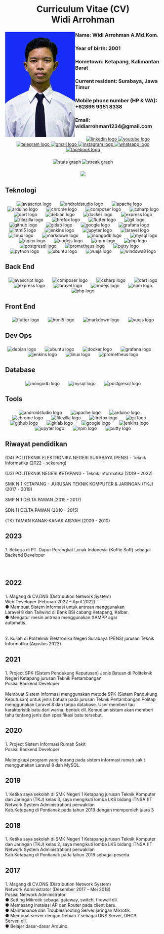 <h1 align="center">Curriculum Vitae (CV)<br>Widi Arrohman</h1>

###

<img align="left" height="340" src="https://raw.githubusercontent.com/widiarrohman1234/widiarrohman1234/main/profile-img.jpg"  />

###

<h3 align="left">Name: Widi Arrohman A.Md.Kom.</h3>

###

<h3 align="left">Year of birth: 2001</h3>

###

<h3 align="left">Hometown: Ketapang, Kalimantan Barat</h3>

###

<h3 align="left">Current resident: Surabaya, Jawa Timur</h3>

###

<h3 align="left">Mobile phone number (HP & WA): +62896 9351 8338</h3>

###

<h3 align="left">Email: widiarrohman1234@gmail.com</h3>

###

<div align="center">
  <a href="https://www.linkedin.com/in/widi-arrohman-0b292b208/" target="_blank">
    <img src="https://raw.githubusercontent.com/maurodesouza/profile-readme-generator/master/src/assets/icons/social/linkedin/default.svg" width="52" height="40" alt="linkedin logo"  />
  </a>
  <a href="https://www.youtube.com/channel/UCzjnJD5c5siVp2Jh4zvMefw" target="_blank">
    <img src="https://raw.githubusercontent.com/maurodesouza/profile-readme-generator/master/src/assets/icons/social/youtube/default.svg" width="52" height="40" alt="youtube logo"  />
  </a>
  <a href="https://t.me/widi_arrohman" target="_blank">
    <img src="https://raw.githubusercontent.com/maurodesouza/profile-readme-generator/master/src/assets/icons/social/telegram/default.svg" width="52" height="40" alt="telegram logo"  />
  </a>
  <a href="widiarrohman1234@gmail.com" target="_blank">
    <img src="https://raw.githubusercontent.com/maurodesouza/profile-readme-generator/master/src/assets/icons/social/gmail/default.svg" width="52" height="40" alt="gmail logo"  />
  </a>
  <a href="https://www.instagram.com/widi_arrohman991/" target="_blank">
    <img src="https://raw.githubusercontent.com/maurodesouza/profile-readme-generator/master/src/assets/icons/social/instagram/default.svg" width="52" height="40" alt="instagram logo"  />
  </a>
  <a href="https://api.whatsapp.com/send/?phone=%2B6289693518338&text&type=phone_number&app_absent=0" target="_blank">
    <img src="https://raw.githubusercontent.com/maurodesouza/profile-readme-generator/master/src/assets/icons/social/whatsapp/default.svg" width="52" height="40" alt="whatsapp logo"  />
  </a>
  <a href="https://www.facebook.com/profile.php?id=100028091940045" target="_blank">
    <img src="https://raw.githubusercontent.com/maurodesouza/profile-readme-generator/master/src/assets/icons/social/facebook/default.svg" width="52" height="40" alt="facebook logo"  />
  </a>
</div>

###

<div align="center">
  <img src="https://github-readme-stats.vercel.app/api?username=widiarrohman1234&hide_title=false&hide_rank=false&show_icons=true&include_all_commits=true&count_private=true&disable_animations=false&theme=dracula&locale=en&hide_border=false&order=1" height="150" alt="stats graph"  />
  <img src="https://streak-stats.demolab.com?user=widiarrohman1234&locale=en&mode=daily&theme=dracula&hide_border=false&border_radius=5&order=3" height="150" alt="streak graph"  />
</div>

###

<div align="center">
  <img src="https://profile-counter.glitch.me/widiarrohman1234/count.svg?"  />
</div>

###

<h2 align="left">Teknologi</h2>

###

<div align="center">
  <img src="https://cdn.jsdelivr.net/gh/devicons/devicon/icons/javascript/javascript-original.svg" height="35" alt="javascript logo"  />
  <img width="20" />
  <img src="https://cdn.jsdelivr.net/gh/devicons/devicon/icons/androidstudio/androidstudio-original.svg" height="35" alt="androidstudio logo"  />
  <img width="20" />
  <img src="https://cdn.jsdelivr.net/gh/devicons/devicon/icons/apache/apache-original.svg" height="35" alt="apache logo"  />
  <img width="20" />
  <img src="https://cdn.jsdelivr.net/gh/devicons/devicon/icons/arduino/arduino-original.svg" height="35" alt="arduino logo"  />
  <img width="20" />
  <img src="https://cdn.jsdelivr.net/gh/devicons/devicon/icons/chrome/chrome-original.svg" height="35" alt="chrome logo"  />
  <img width="20" />
  <img src="https://cdn.jsdelivr.net/gh/devicons/devicon/icons/composer/composer-original.svg" height="35" alt="composer logo"  />
  <img width="20" />
  <img src="https://cdn.jsdelivr.net/gh/devicons/devicon/icons/csharp/csharp-original.svg" height="35" alt="csharp logo"  />
  <img width="20" />
  <img src="https://cdn.jsdelivr.net/gh/devicons/devicon/icons/dart/dart-original.svg" height="35" alt="dart logo"  />
  <img width="20" />
  <img src="https://cdn.jsdelivr.net/gh/devicons/devicon/icons/debian/debian-original.svg" height="35" alt="debian logo"  />
  <img width="20" />
  <img src="https://cdn.jsdelivr.net/gh/devicons/devicon/icons/docker/docker-original.svg" height="35" alt="docker logo"  />
  <img width="20" />
  <img src="https://cdn.jsdelivr.net/gh/devicons/devicon/icons/express/express-original.svg" height="35" alt="express logo"  />
  <img width="20" />
  <img src="https://cdn.jsdelivr.net/gh/devicons/devicon/icons/filezilla/filezilla-plain.svg" height="35" alt="filezilla logo"  />
  <img width="20" />
  <img src="https://cdn.jsdelivr.net/gh/devicons/devicon/icons/firefox/firefox-original.svg" height="35" alt="firefox logo"  />
  <img width="20" />
  <img src="https://cdn.jsdelivr.net/gh/devicons/devicon/icons/flutter/flutter-original.svg" height="35" alt="flutter logo"  />
  <img width="20" />
  <img src="https://cdn.jsdelivr.net/gh/devicons/devicon/icons/git/git-original.svg" height="35" alt="git logo"  />
  <img width="20" />
  <img src="https://cdn.jsdelivr.net/gh/devicons/devicon/icons/github/github-original.svg" height="35" alt="github logo"  />
  <img width="20" />
  <img src="https://cdn.jsdelivr.net/gh/devicons/devicon/icons/gitlab/gitlab-original.svg" height="35" alt="gitlab logo"  />
  <img width="20" />
  <img src="https://cdn.jsdelivr.net/gh/devicons/devicon/icons/google/google-original.svg" height="35" alt="google logo"  />
  <img width="20" />
  <img src="https://cdn.jsdelivr.net/gh/devicons/devicon/icons/grafana/grafana-original.svg" height="35" alt="grafana logo"  />
  <img width="20" />
  <img src="https://cdn.jsdelivr.net/gh/devicons/devicon/icons/html5/html5-original.svg" height="35" alt="html5 logo"  />
  <img width="20" />
  <img src="https://cdn.jsdelivr.net/gh/devicons/devicon/icons/jenkins/jenkins-line.svg" height="35" alt="jenkins logo"  />
  <img width="20" />
  <img src="https://cdn.jsdelivr.net/gh/devicons/devicon/icons/jupyter/jupyter-original.svg" height="35" alt="jupyter logo"  />
  <img width="20" />
  <img src="https://cdn.jsdelivr.net/gh/devicons/devicon/icons/laravel/laravel-plain.svg" height="35" alt="laravel logo"  />
  <img width="20" />
  <img src="https://cdn.jsdelivr.net/gh/devicons/devicon/icons/linux/linux-original.svg" height="35" alt="linux logo"  />
  <img width="20" />
  <img src="https://cdn.jsdelivr.net/gh/devicons/devicon/icons/markdown/markdown-original.svg" height="35" alt="markdown logo"  />
  <img width="20" />
  <img src="https://cdn.jsdelivr.net/gh/devicons/devicon/icons/mongodb/mongodb-original.svg" height="35" alt="mongodb logo"  />
  <img width="20" />
  <img src="https://cdn.jsdelivr.net/gh/devicons/devicon/icons/mysql/mysql-original.svg" height="35" alt="mysql logo"  />
  <img width="20" />
  <img src="https://cdn.jsdelivr.net/gh/devicons/devicon/icons/nginx/nginx-original.svg" height="35" alt="nginx logo"  />
  <img width="20" />
  <img src="https://cdn.jsdelivr.net/gh/devicons/devicon/icons/nodejs/nodejs-original.svg" height="35" alt="nodejs logo"  />
  <img width="20" />
  <img src="https://cdn.jsdelivr.net/gh/devicons/devicon/icons/npm/npm-original-wordmark.svg" height="35" alt="npm logo"  />
  <img width="20" />
  <img src="https://cdn.jsdelivr.net/gh/devicons/devicon/icons/php/php-original.svg" height="35" alt="php logo"  />
  <img width="20" />
  <img src="https://cdn.jsdelivr.net/gh/devicons/devicon/icons/postgresql/postgresql-original.svg" height="35" alt="postgresql logo"  />
  <img width="20" />
  <img src="https://cdn.jsdelivr.net/gh/devicons/devicon/icons/prometheus/prometheus-original.svg" height="35" alt="prometheus logo"  />
  <img width="20" />
  <img src="https://cdn.jsdelivr.net/gh/devicons/devicon/icons/putty/putty-original.svg" height="35" alt="putty logo"  />
  <img width="20" />
  <img src="https://cdn.jsdelivr.net/gh/devicons/devicon/icons/python/python-original.svg" height="35" alt="python logo"  />
  <img width="20" />
  <img src="https://cdn.jsdelivr.net/gh/devicons/devicon/icons/ubuntu/ubuntu-plain.svg" height="35" alt="ubuntu logo"  />
  <img width="20" />
  <img src="https://cdn.jsdelivr.net/gh/devicons/devicon/icons/vuejs/vuejs-original.svg" height="35" alt="vuejs logo"  />
  <img width="20" />
  <img src="https://cdn.jsdelivr.net/gh/devicons/devicon/icons/windows8/windows8-original.svg" height="35" alt="windows8 logo"  />
</div>

###

<h2 align="left">Back End</h2>

###

<div align="center">
  <img src="https://cdn.jsdelivr.net/gh/devicons/devicon/icons/javascript/javascript-original.svg" height="35" alt="javascript logo"  />
  <img width="20" />
  <img src="https://cdn.jsdelivr.net/gh/devicons/devicon/icons/composer/composer-original.svg" height="35" alt="composer logo"  />
  <img width="20" />
  <img src="https://cdn.jsdelivr.net/gh/devicons/devicon/icons/csharp/csharp-original.svg" height="35" alt="csharp logo"  />
  <img width="20" />
  <img src="https://cdn.jsdelivr.net/gh/devicons/devicon/icons/dart/dart-original.svg" height="35" alt="dart logo"  />
  <img width="20" />
  <img src="https://cdn.jsdelivr.net/gh/devicons/devicon/icons/express/express-original.svg" height="35" alt="express logo"  />
  <img width="20" />
  <img src="https://cdn.jsdelivr.net/gh/devicons/devicon/icons/laravel/laravel-plain.svg" height="35" alt="laravel logo"  />
  <img width="20" />
  <img src="https://cdn.jsdelivr.net/gh/devicons/devicon/icons/nodejs/nodejs-original.svg" height="35" alt="nodejs logo"  />
  <img width="20" />
  <img src="https://cdn.jsdelivr.net/gh/devicons/devicon/icons/npm/npm-original-wordmark.svg" height="35" alt="npm logo"  />
  <img width="20" />
  <img src="https://cdn.jsdelivr.net/gh/devicons/devicon/icons/php/php-original.svg" height="35" alt="php logo"  />
</div>

###

<h2 align="left">Front End</h2>

###

<div align="center">
  <img src="https://cdn.jsdelivr.net/gh/devicons/devicon/icons/flutter/flutter-original.svg" height="35" alt="flutter logo"  />
  <img width="20" />
  <img src="https://cdn.jsdelivr.net/gh/devicons/devicon/icons/html5/html5-original.svg" height="35" alt="html5 logo"  />
  <img width="20" />
  <img src="https://cdn.jsdelivr.net/gh/devicons/devicon/icons/markdown/markdown-original.svg" height="35" alt="markdown logo"  />
  <img width="20" />
  <img src="https://cdn.jsdelivr.net/gh/devicons/devicon/icons/vuejs/vuejs-original.svg" height="35" alt="vuejs logo"  />
</div>

###

<h2 align="left">Dev Ops</h2>

###

<div align="center">
  <img src="https://cdn.jsdelivr.net/gh/devicons/devicon/icons/debian/debian-original.svg" height="35" alt="debian logo"  />
  <img width="20" />
  <img src="https://cdn.jsdelivr.net/gh/devicons/devicon/icons/ubuntu/ubuntu-plain.svg" height="35" alt="ubuntu logo"  />
  <img width="20" />
  <img src="https://cdn.jsdelivr.net/gh/devicons/devicon/icons/docker/docker-original.svg" height="35" alt="docker logo"  />
  <img width="20" />
  <img src="https://cdn.jsdelivr.net/gh/devicons/devicon/icons/grafana/grafana-original.svg" height="35" alt="grafana logo"  />
  <img width="20" />
  <img src="https://cdn.jsdelivr.net/gh/devicons/devicon/icons/jenkins/jenkins-line.svg" height="35" alt="jenkins logo"  />
  <img width="20" />
  <img src="https://cdn.jsdelivr.net/gh/devicons/devicon/icons/linux/linux-original.svg" height="35" alt="linux logo"  />
  <img width="20" />
  <img src="https://cdn.jsdelivr.net/gh/devicons/devicon/icons/prometheus/prometheus-original.svg" height="35" alt="prometheus logo"  />
</div>

###

<h2 align="left">Database</h2>

###

<div align="center">
  <img src="https://cdn.jsdelivr.net/gh/devicons/devicon/icons/mongodb/mongodb-original.svg" height="35" alt="mongodb logo"  />
  <img width="20" />
  <img src="https://cdn.jsdelivr.net/gh/devicons/devicon/icons/mysql/mysql-original.svg" height="35" alt="mysql logo"  />
  <img width="20" />
  <img src="https://cdn.jsdelivr.net/gh/devicons/devicon/icons/postgresql/postgresql-original.svg" height="35" alt="postgresql logo"  />
</div>

###

<h2 align="left">Tools</h2>

###

<div align="center">
  <img src="https://cdn.jsdelivr.net/gh/devicons/devicon/icons/androidstudio/androidstudio-original.svg" height="35" alt="androidstudio logo"  />
  <img width="20" />
  <img src="https://cdn.jsdelivr.net/gh/devicons/devicon/icons/apache/apache-original.svg" height="35" alt="apache logo"  />
  <img width="20" />
  <img src="https://cdn.jsdelivr.net/gh/devicons/devicon/icons/arduino/arduino-original.svg" height="35" alt="arduino logo"  />
  <img width="20" />
  <img src="https://cdn.jsdelivr.net/gh/devicons/devicon/icons/chrome/chrome-original.svg" height="35" alt="chrome logo"  />
  <img width="20" />
  <img src="https://cdn.jsdelivr.net/gh/devicons/devicon/icons/filezilla/filezilla-plain.svg" height="35" alt="filezilla logo"  />
  <img width="20" />
  <img src="https://cdn.jsdelivr.net/gh/devicons/devicon/icons/firefox/firefox-original.svg" height="35" alt="firefox logo"  />
  <img width="20" />
  <img src="https://cdn.jsdelivr.net/gh/devicons/devicon/icons/git/git-original.svg" height="35" alt="git logo"  />
  <img width="20" />
  <img src="https://cdn.jsdelivr.net/gh/devicons/devicon/icons/github/github-original.svg" height="35" alt="github logo"  />
  <img width="20" />
  <img src="https://cdn.jsdelivr.net/gh/devicons/devicon/icons/gitlab/gitlab-original.svg" height="35" alt="gitlab logo"  />
  <img width="20" />
  <img src="https://cdn.jsdelivr.net/gh/devicons/devicon/icons/google/google-original.svg" height="35" alt="google logo"  />
  <img width="20" />
  <img src="https://cdn.jsdelivr.net/gh/devicons/devicon/icons/jenkins/jenkins-line.svg" height="35" alt="jenkins logo"  />
  <img width="20" />
  <img src="https://cdn.jsdelivr.net/gh/devicons/devicon/icons/jupyter/jupyter-original.svg" height="35" alt="jupyter logo"  />
  <img width="20" />
  <img src="https://cdn.jsdelivr.net/gh/devicons/devicon/icons/npm/npm-original-wordmark.svg" height="35" alt="npm logo"  />
  <img width="20" />
  <img src="https://cdn.jsdelivr.net/gh/devicons/devicon/icons/putty/putty-original.svg" height="35" alt="putty logo"  />
</div>

###

<h2 align="left">Riwayat pendidikan</h2>

###

<p align="left">(D4) POLITEKNIK ELEKTRONIKA NEGERI SURABAYA (PENS) - Teknik Informatika (2022 - sekarang)<br><br>(D3) POLITEKNIK NEGERI KETAPANG - Teknik Informatika (2019 - 2022)<br><br>SMK N 1 KETAPANG - JURUSAN TEKNIK KOMPUTER & JARINGAN (TKJ) (2017 - 2019)<br><br>SMP N 1 DELTA PAWAN (2015 - 2017)<br><br>SDN 11 DELTA PAWAN (2010 - 2015)<br><br>(TK) TAMAN KANAK-KANAK AISYAH (2009 - 2010)</p>

###

<h2 align="left">2023</h2>

###

<p align="left">1. Bekerja di PT. Dapur Perangkat Lunak Indonesia (Koffie Soft) sebagai Backend Developer</p>

###

<br clear="both">

<h2 align="left">2022</h2>

###

<p align="left">1. Magang di CV.DNS (Distribution Network System)<br>Web Developer (Februari 2022 – April 2022)<br>● Membuat Sistem Informasi untuk antrean menggunakan<br>Laravel 8 dan Tailwind di Bank BSI cabang Ketapang, Kalbar.<br>● Mengatur mesin antrean menggunakan XAMPP agar<br>automatis.<br><br><br>2. Kuliah di Politeknik Elektronika Negeri Surabaya (PENS) jurusan Teknik Informatika (Agustus 2022)</p>

###

<h2 align="left">2021</h2>

###

<p align="left">1. Project SPK (Sistem Pendukung Keputusan) Jenis Batuan di Politeknik Negeri Ketapang jurusan Teknik Pertambangan<br>Posisi: Backend Developer<br><br>Membuat Sistem Informasi menggunakan metode SPK (Sistem Pendukung Keputusan) untuk jenis batuan pada jurusan Teknik Pertambangan Politap menggunakan Laravel 8 dan tanpa database. User memberi tau karakteristik batu dari warna, bentuk dll. Kemudian sistam akan memberi tahu tentang jenis dan spesifikasi batu tersebut.</p>

###

<h2 align="left">2020</h2>

###

<p align="left">1. Project Sistem Informasi Rumah Sakit<br>Posisi: Backend Developer<br><br>Melengkapi program yang kurang pada sistem informasi rumah sakit menggunakan Laravel 8 dan MySQL.</p>

###

<h2 align="left">2019</h2>

###

<p align="left">1. Ketika saya sekolah di SMK Negeri 1 Ketapang jurusan Teknik Komputer dan Jaringan (TKJ) kelas 3, saya mengikuti lomba LKS bidang ITNSA (IT Network System Administration) perwakilan<br>Kab.Ketapang di Pontianak pada tahun 2019 dengan memperoleh juara 3</p>

###

<h2 align="left">2018</h2>

###

<p align="left">1. Ketika saya sekolah di SMK Negeri 1 Ketapang jurusan Teknik Komputer dan Jaringan (TKJ) kelas 2, saya mengikuti lomba LKS bidang ITNSA (IT Network System Administration) perwakilan<br>Kab.Ketapang di Pontianak pada tahun 2018 sebagai peserta</p>

###

<h2 align="left">2017</h2>

###

<p align="left">1. Magang di CV.DNS (Distribution Network System)<br>Network Administrator (Desember 2017 – Mei 2018)<br>Posisi: Network Administrator<br>● Setting Mikrotik sebagai gateway, switch, firewall dll.<br>● Memasang instalasi AP dan Router pada client baru.<br>● Maintenance dan Troubleshooting Server jaringan Mikrotik.<br>● Membuat server dengan Debian 7 sebagai DNS Server, DHCP<br>Server, dll.<br>● Belajar dasar-dasar Arduino.</p>

###